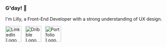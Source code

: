 ### G'day! 👋
I'm Lilly, a Front-End Developer with a strong understanding of UX design. 


[<img src="https://github.com/lillyxcko/lillyxcko/assets/79551113/7404496a-4bac-4ad8-9035-daccc48a81e2" alt="LinkedIn Logo" width="50" height="50">](https://www.linkedin.com/in/lillyko)
&nbsp;
[<img src="https://github.com/lillyxcko/lillyxcko/assets/79551113/dc4e35a6-976b-4485-8daf-63714c7c837c" alt="Dribble Logo" width="50" height="50">](https://dribbble.com/lillyxcko)
&nbsp;
[<img src="https://github.com/lillyxcko/lillyxcko/assets/79551113/3ddfc637-f17f-41e1-baa5-1b886a2c7691" alt="Portfolio Logo" width="50" height="50">](https://lillyko.netlify.app/)



<!--
**lillyxcko/lillyxcko** is a ✨ _special_ ✨ repository because its `README.md` (this file) appears on your GitHub profile.

Here are some ideas to get you started:

- 🔭 I’m currently working on ...
- 🌱 I’m currently learning ...
- 👯 I’m looking to collaborate on ...
- 🤔 I’m looking for help with ...
- 💬 Ask me about ...
- 📫 How to reach me: ...
- 😄 Pronouns: ...
- ⚡ Fun fact: ...
-->
